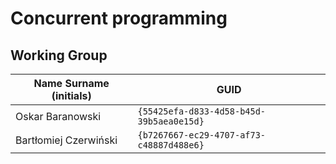 # Concurrent programming

## Working Group

| Name Surname (initials) | GUID                                     |
| ----------------------- | ---------------------------------------- |
| Oskar Baranowski        | `{55425efa-d833-4d58-b45d-39b5aea0e15d}` |
| Bartłomiej Czerwiński   | `{b7267667-ec29-4707-af73-c48887d488e6}` |
